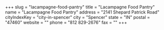 +++
slug = "lacampagne-food-pantry"
title = "Lacampagne Food Pantry"
name = "Lacampagne Food Pantry"
address = "2141 Shepard Patrick Road"
cityIndexKey = "city-in-spencer"
city = "Spencer"
state = "IN"
postal = "47460"
website = ""
phone = "812 829-2676"
fax = ""
+++
